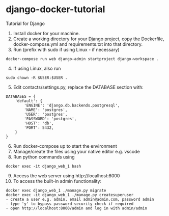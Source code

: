 # django-docker-tutorial
Tutorial for Django

1. Install docker for your machine.
2. Create a working directory for your Django project, copy the Dockerfile, docker-compose.yml and requirements.txt into that directory.
3. Run (prefix with sudo if using Linux - if necessary) 
```
docker-compose run web django-admin startproject django-workspace .
```
4. If using Linux, also run
```
sudo chown -R $USER:$USER .
```
5. Edit contacts/settings.py, replace the DATABASE section with:
```
DATABASES = {
    'default': {
        'ENGINE': 'django.db.backends.postgresql',
        'NAME': 'postgres',
        'USER': 'postgres',
        'PASSWORD': 'postgres',
        'HOST': 'db',
        'PORT': 5432,
    }
}
``` 
6. Run docker-compose up to start the environment
7. Manage/create the files using your native editor e.g. vscode
8. Run python commands using
```
docker exec -it django_web_1 bash
```
9. Access the web server using http://localhost:8000
10. To access the built-in admin functionality:
```
docker exec django_web_1 ./manage.py migrate
docker exec -it django_web_1 ./manage.py createsuperuser
- create a user e.g. admin, email admin@admin.com, password admin
- type 'y' to bypass password security check if required
- open http://localhost:8000/admin and log in with admin/admin
```
